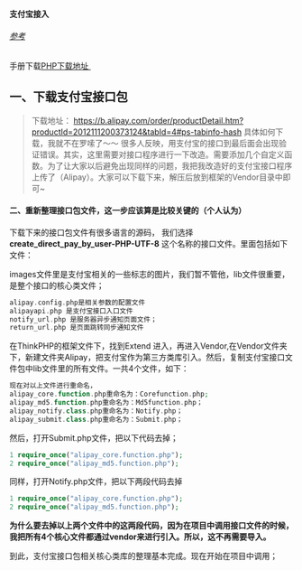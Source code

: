 #### 支付宝接入

###### <a href="https://www.cnblogs.com/CHEUNGKAMING/p/5717292.html">参考</a>

手册下载<a href="https://docs.open.alipay.com/270/106291/">PHP下载地址 </a> 

## 一、下载支付宝接口包

> 下载地址：
> <https://b.alipay.com/order/productDetail.htm?productId=2012111200373124&tabId=4#ps-tabinfo-hash>
> 具体如何下载，我就不在罗嗦了～～
> 很多人反映，用支付宝的接口到最后面会出现验证错误。其实，这里需要对接口程序进行一下改造。需要添加几个自定义函数。为了让大家以后避免出现同样的问题，我把我改造好的支付宝接口程序上传了（Alipay）。大家可以下载下来，解压后放到框架的Vendor目录中即可~

#### 二、重新整理接口包文件，这一步应该算是比较关键的（个人认为）

下载下来的接口包文件有很多语言的源码，
我们选择 **create_direct_pay_by_user-PHP-UTF-8** 这个名称的接口文件。里面包括如下文件：

images文件里是支付宝相关的一些标志的图片，我们暂不管他，lib文件很重要，是整个接口的核心类文件；

```php
alipay.config.php是相关参数的配置文件
alipayapi.php 是支付宝接口入口文件
notify_url.php 是服务器异步通知页面文件；
return_url.php 是页面跳转同步通知文件
```

在ThinkPHP的框架文件下，找到Extend 进入，再进入Vendor,在Vendor文件夹下，新建文件夹Alipay，把支付宝作为第三方类库引入。然后，复制支付宝接口文件包中lib文件里的所有文件。一共4个文件，如下：

```php
现在对以上文件进行重命名，
alipay_core.function.php重命名为：Corefunction.php;
alipay_md5.function.php重命名为：Md5function.php；
alipay_notify.class.php重命名为：Notify.php；
alipay_submit.class.php重命名为：Submit.php；
```

然后，打开Submit.php文件，把以下代码去掉；

```php
1 require_once("alipay_core.function.php");
2 require_once("alipay_md5.function.php");
```

同样，打开Notify.php文件，把以下两段代码去掉

```php
1 require_once("alipay_core.function.php");
2 require_once("alipay_md5.function.php");
```

**为什么要去掉以上两个文件中的这两段代码，因为在项目中调用接口文件的时候，我把所有4个核心文件都通过vendor来进行引入。所以，这不再需要导入。**

到此，支付宝接口包相关核心类库的整理基本完成。现在开始在项目中调用；